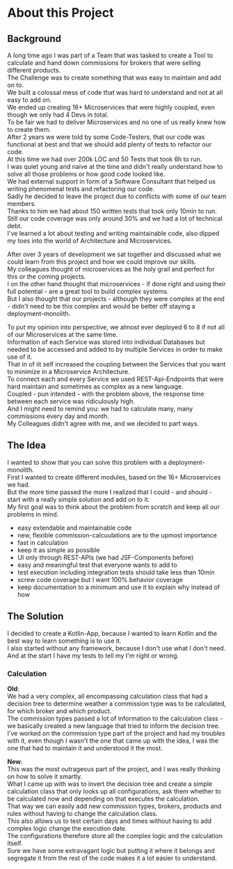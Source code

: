 # About this Project

## Background

A long time ago I was part of a Team that was tasked to create a Tool to
calculate and hand down commissions for brokers that were selling different
products.\
The Challenge was to create something that was easy to maintain and add on to.\
We built a colossal mess of code that was hard to understand and not at all
easy to add on.\
We ended up creating 16+ Microservices that were highly coupled, even though
we only had 4 Devs in total.\
To be fair we had to deliver Microservices and no one of us really knew how
to create them.\
After 2 years we were told by some Code-Testers, that our code was functional
at best and that we should add plenty of tests to refactor our code.\
At this time we had over 200k LOC and 50 Tests that took 6h to run.\
I was quiet young and naive at the time and didn't really understand how to
solve all those problems or how good code looked like.\
We had external support in form of a Software Consultant that helped us
writing phenomenal tests and refactoring our code.\
Sadly he decided to leave the project due to conflicts with some of our team
members.\
Thanks to him we had about 150 written tests that took only 10min to run.\
Still our code coverage was only around 30% and we had a lot of technical
debt.\
I've learned a lot about testing and writing maintainable code, also dipped my
toes into the world of Architecture and Microservices.

After over 3 years of development we sat together and discussed what we could
learn from this project and how we could improve our skills.\
My colleagues thought of microservices as the holy grail and perfect for this
or the coming projects.\
I on the other hand thought that microservices - if done right and using their
full potential - are a great tool to build complex systems.\
But I also thought that our projects - although they were complex at the end -
didn't need to be this complex and would be better off staying a
deployment-monolith.

To put my opinion into perspective, we almost ever deployed 6 to 8 if not all
of our Microservices at the same time.\
Information of each Service was stored into individual Databases but needed
to be accessed and added to by multiple Services in order to make use of it.\
That in of iit self increased the coupling between the Services that you want
to minimize in a Microservice Architecture.\
To connect each and every Service we used REST-Api-Endpoints that were hard
maintain and sometimes as complex as a new language.\
Coupled - pun intended - with the problem above, the response time between
each service was ridiculously high.\
And I might need to remind you: we had to calculate many, many commissions
every day and month.\
My Colleagues didn't agree with me, and we decided to part ways.

## The Idea

I wanted to show that you can solve this problem with a deployment-monolith.\
First I wanted to create different modules, based on the 16+ Microservices we
had.\
But the more time passed the more I realized that I could - and should - start
with a really simple solution and add on to it.\
My first goal was to think about the problem from scratch and keep all our
problems in mind.

- easy extendable and maintainable code
- new, flexible commission-calcuulations are to the upmost importance
- fast in calculation
- keep it as simple as possible
- UI only through REST-APIs (we had JSF-Components before)
- easy and meaningful test that everyone wants to add to
- test execution including integration tests should take less than 10min
- screw code coverage but I want 100% behavior coverage
- keep documentation to a minimum and use it to explain why instead of how

## The Solution

I decided to create a Kotlin-App, because I wanted to learn Kotlin and the
best way to learn something is to use it.\
I also started without any framework, because I don't use what I don't need.\
And at the start I have my tests to tell my I'm right or wrong.

### Calculation

**Old**:\
We had a very complex, all encompassing calculation class that had a
decision tree to determine weather a commission type was to be calculated,
for which broker and which product.\
The commission types passed a lot of information to the calculation class -
we basically created a new language that tried to inform the decision tree.
I've worked on the commission type part of the project and had my troubles
with it, even though I wasn't the one that came up with the idea, I was the
one that had to maintain it and understood it the most.

**New**:\
This was the most outrageous part of the project, and I was really thinking
on how to solve it smartly.\
What I came up with was to invert the decision tree and create a simple
calculation class that only looks up all configurations, ask them whether
to be calculated now and depending on that executes the calculation.\
That way we can easily add new commission types, brokers, products and
rules without having to change the calculation class.\
This also allows us to test certain days and times without having to add
complex logic change the execution date.\
The configurations therefore store all the complex logic and the calculation
itself.\
Sure we have some extravagant logic but putting it where it belongs and
segregate it from the rest of the code makes it a lot easier to understand.
